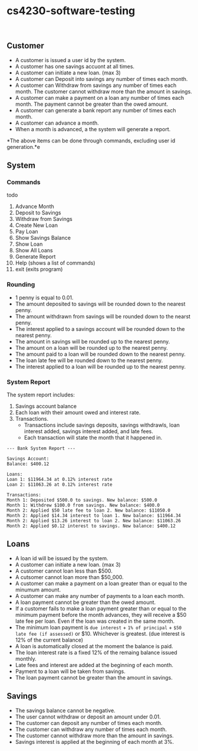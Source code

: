 # cs4230-software-testing

<br>

## Customer

- A customer is issued a user id by the system.
- A customer has one savings accuont at all times.
- A customer can initiate a new loan. (max 3)
- A customer can Deposit into savings any number of times each month.
- A customer can Withdraw from savings any number of times each month. The customer cannot withdraw more than the amount in savings.
- A customer can make a payment on a loan any number of times each month. The payment cannot be greater than the owed amount.
- A customer can generate a bank report any number of times each month.
- A customer can advance a month.
- When a month is advanced, a the system will generate a report.

*The above items can be done through commands, excluding user id generation.*e



## System

### Commands
todo
1. Advance Month
2. Deposit to Savings
3. Withdraw from Savings
4. Create New Loan
5. Pay Loan
6. Show Savings Balance
7. Show Loan
8. Show All Loans
9. Generate Report
10. Help (shows a list of commands)
0. exit (exits program)



### Rounding
- 1 penny is equal to 0.01.
- The amount deposited to savings will be rounded down to the nearest penny.
- The amount withdrawn from savings will be rounded down to the nearst penny.
- The interest applied to a savings account will be rounded down to the nearest penny.
- The amount in savings will be rounded up to the nearest penny.
- The amount on a loan will be rounded up to the nearest penny.
- The amount paid to a loan will be rounded down to the nearest penny.
- The loan late fee will be rounded down to the nearest penny.
- The interest applied to a loan will be rounded up to the nearest penny.



### System Report
The system report includes: 
1. Savings account balance
2. Each loan with their amount owed and interest rate.
3. Transactions.
    - Transactions include savings deposits, savings withdrawls, loan interest added, savings interest added, and late fees.
    - Each transaction will state the month that it happened in.

```
--- Bank System Report ---

Savings Account:
Balance: $400.12

Loans:
Loan 1: $11964.34 at 0.12% interest rate
Loan 2: $11063.26 at 0.12% interest rate

Transactions:
Month 1: Deposited $500.0 to savings. New balance: $500.0
Month 1: Withdrew $100.0 from savings. New balance: $400.0
Month 2: Applied $50 late fee to loan 2. New balance: $11050.0
Month 2: Applied $14.34 interest to loan 1. New balance: $11964.34
Month 2: Applied $13.26 interest to loan 2. New balance: $11063.26
Month 2: Applied $0.12 interest to savings. New balance: $400.12
```


## Loans

- A loan id will be issued by the system.
- A customer can initiate a new loan. (max 3)
- A customer cannot loan less than $500.
- A cutsomer cannot loan more than $50_000.
- A customer can make a payment on a loan greater than or equal to the minumum amount.
- A customer can make any number of payments to a loan each month.
- A loan payment cannot be greater than the owed amount.
- If a customer fails to make a loan payment greater than or equal to the minimum payment before the month advances, they will receive a $50 late fee per loan. Even if the loan was created in the same month.
- The minimum loan payment is `due interest` + `1% of principal` + `$50 late fee (if assessed)` or $10. Whichever is greatest. (due interest is 12% of the current balance)
- A loan is automatically closed at the moment the balance is paid.
- The loan interest rate is a fixed 12% of the remaing balance issued monthly.
- Late fees and interest are added at the beginning of each month.
- Payment to a loan will be taken from savings.
- The loan payment cannot be greater than the amount in savings.



## Savings

- The savings balance cannot be negative.
- The user cannot withdraw or deposit an amount under 0.01.
- The customer can deposit any number of times each month.
- The customer can withdraw any number of times each month.
- The customer cannot withdraw more than the amount in savings.
- Savings interest is applied at the beginning of each month at 3%.